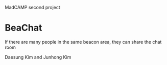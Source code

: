 MadCAMP second project

# BeaChat
If there are many people in the same beacon area, they can share the chat room 

  Daesung Kim and Junhong Kim
